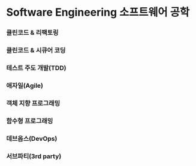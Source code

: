 # Software Engineering 소프트웨어 공학

### 클린코드 & 리팩토링

### 클린코드 & 시큐어 코딩

### 테스트 주도 개발(TDD)

### 애자일(Agile)

### 객체 지향 프로그래밍

### 함수형 프로그래밍

### 데브옵스(DevOps)

### 서브파티(3rd party)